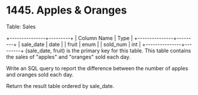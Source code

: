 # 1445. Apples & Oranges

Table: Sales

+---------------+---------+
| Column Name   | Type    |
+---------------+---------+
| sale_date     | date    |
| fruit         | enum    | 
| sold_num      | int     | 
+---------------+---------+
(sale_date, fruit) is the primary key for this table.
This table contains the sales of "apples" and "oranges" sold each day.
 

Write an SQL query to report the difference between the number of apples and oranges sold each day.

Return the result table ordered by sale_date.
